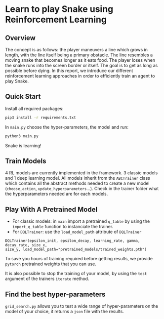 # Learn to play Snake using Reinforcement Learning

## Overview

The concept is as follows: the player maneuvers a line which grows in length,
with the line itself being a primary obstacle. The line resembles a moving
snake that becomes longer as it eats food. The player loses when the snake runs
into the screen border or itself. The goal is to get as long as possible before
dying. In this report, we introduce our different reinforcement learning
approaches in order to efficiently train an agent to play Snake.

## Quick Start
Install all required packages:
```sh
pip3 install -r requirements.txt
```

In `main.py` choose the hyper-parameters, the model and run:
```sh
python3 main.py
```
Snake is learning!

## Train Models

4 RL models are currently implemented in the framework. 3 classic models and 1 
deep learning model. All models inherit from the `ABCTrainer` class which 
contains all the abstract methods needed to create a new model (`choose_action`, 
`update_hyperparameters`...). Check in the trainer folder what the 
hyperparameters needed are for each models.

## Play With A Pretrained Model

- For classic models: in `main` import a pretrained `q_table` by using the 
`import_q_table` function to instanciate the trainer.
- For `DQLTrainer`: use the `load_model_path` attribute of `DQLTrainer`

```
DQLTrainer(epsilon_init, epsilon_decay, learning_rate, gamma, decay_rate, size_x, 
size_y, load_model_path="pretrained_models/trained_weights.pth")
```
To save you hours of training required before getting results, we provide 
`pytorch` pretrained weights that you can use.

It is also possible to stop the training of your model, by using the `test` 
argument of the trainers `iterate` method.

## Find the best hyper-parameters

`grid_search.py` allows you to test a wide range of hyper-parameters on the 
model of your choice, it returns a `json` file with the results.
